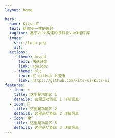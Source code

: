 ```yaml
---
layout: home

hero:
  name: Kits UI
  text: 给你不一样的体验
  tagline: 基于Vite构建的多样化Vue3组件库
  image:
    src: /logo.png
    alt:
  actions:
    - theme: brand
      text: 快速开始
      link: /guide/
    - theme: alt
      text: 在 github 上查看
      link: https://github.com/kits-ui/kits-ui
features:
  - icon: ⚡️
    title: 这里是功能区 1
    details: 这里是功能区 1 详情信息
  - icon: 🖖
    title: 这里是功能区 2
    details: 这里是功能区 2 详情信息
  - icon: 🛠️
    title: 这里是功能区 3
    details: 这里是功能区 3 详情信息
---
```

